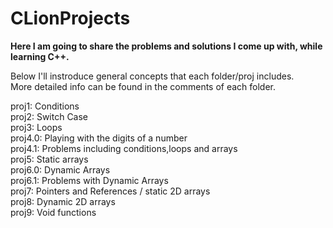 # CLionProjects

<b> Here I am going to share the problems and solutions I come up with, while learning C++.</b>

Below I'll instroduce general concepts that each folder/proj includes. </br>
More detailed info can be found in the comments of each folder.

proj1:    Conditions </br>
proj2:    Switch Case </br>
proj3:    Loops </br>
proj4.0:  Playing with the digits of a number </br>
proj4.1:  Problems including conditions,loops and arrays </br>
proj5:    Static arrays </br>
proj6.0:  Dynamic Arrays </br>
proj6.1:  Problems with Dynamic Arrays </br>
proj7:    Pointers and References / static 2D arrays </br>
proj8:    Dynamic 2D arrays </br>
proj9:    Void functions  </br>
